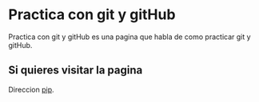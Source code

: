 # Practica con git y gitHub
Practica con git y gitHub es una pagina que habla de como practicar git y gitHub.

## Si quieres visitar la pagina

Direccion [pip](https://pip.pypa.io/en/stable/).

